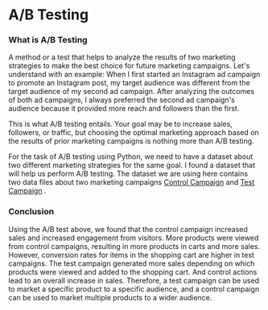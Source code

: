 # A/B Testing
### What is A/B Testing
A method or a test that helps to analyze the results of two marketing strategies to make the best choice for future marketing campaigns. 
Let's understand with an example:
When I first started an Instagram ad campaign to promote an Instagram post, my target audience was different from the target audience of my second ad campaign. After analyzing the outcomes of both ad campaigns, I always preferred the second ad campaign's audience because it provided more reach and followers than the first.

This is what A/B testing entails. Your goal may be to increase sales, followers, or traffic, but choosing the optimal marketing approach based on the results of prior marketing campaigns is nothing more than A/B testing.

For the task of A/B testing using Python, we need to have a dataset about two different marketing strategies for the same goal. I found a dataset that will help us perform A/B testing. 
The dataset we are using here contains two data files about two marketing campaigns  [Control Campaign](https://github.com/Divyagoyal002/A-B-Testing/blob/main/control_group.csv) and [Test Campaign](https://github.com/Divyagoyal002/A-B-Testing/blob/main/test_group.csv) . 
### Conclusion
Using the A/B test above, we found that the control campaign increased sales and increased engagement from visitors. More products were viewed from control campaigns, resulting in more products in carts and more sales. However, conversion rates for items in the shopping cart are higher in test campaigns. The test campaign generated more sales depending on which products were viewed and added to the shopping cart. And control actions lead to an overall increase in sales. Therefore, a test campaign can be used to market a specific product to a specific audience, and a control campaign can be used to market multiple products to a wider audience. 
